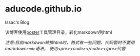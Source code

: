 # aducode.github.io
Issac's Blog

该博客使用[poster](https://github.com/aducode/poster)工具管理目录，转化markdown到html

*注意:目前markdwon转换html时，格式有一些问题，代码暂时不要用 markdown```code```语法， 使用&lt;pre&gt;&lt;code&gt;&lt;/code&gt;&lt;/pre&gt;代替*
